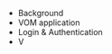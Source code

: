  - Background
 - VOM application
 - Login & Authentication
 - V

<!--stackedit_data:
eyJoaXN0b3J5IjpbMjAyOTQ2MjI3MV19
-->